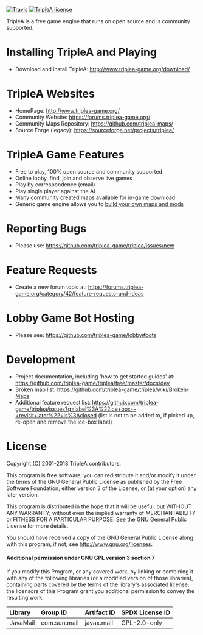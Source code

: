 [![Travis](https://img.shields.io/travis/triplea-game/triplea.svg?style=flat-square)](https://travis-ci.org/triplea-game/triplea)
[![TripleA license](https://img.shields.io/github/license/triplea-game/triplea.svg?style=flat-square)](https://github.com/triplea-game/triplea/blob/master/LICENSE)

TripleA is a free game engine that runs on open source and is community supported.

# Installing TripleA and Playing

- Download and install TripleA: http://www.triplea-game.org/download/

# TripleA Websites

- HomePage: http://www.triplea-game.org/
- Community Website: https://forums.triplea-game.org/
- Community Maps Repository: https://github.com/triplea-maps/
- Source Forge (legacy): https://sourceforge.net/projects/triplea/

# TripleA Game Features

- Free to play, 100% open source and community supported
- Online lobby, find, join and observe live games
- Play by correspondence (email)
- Play single player against the AI
- Many community created maps available for in-game download
- Generic game engine allows you to [build your own maps and mods](https://github.com/triplea-maps/Project)

# Reporting Bugs

- Please use: https://github.com/triplea-game/triplea/issues/new

# Feature Requests

- Create a new forum topic at: https://forums.triplea-game.org/category/42/feature-requests-and-ideas

# Lobby Game Bot Hosting

- Please see: https://github.com/triplea-game/lobby#bots

# Development

- Project documentation, including 'how to get started guides' at: https://github.com/triplea-game/triplea/tree/master/docs/dev
- Broken map list: https://github.com/triplea-game/triplea/wiki/Broken-Maps
- Additional feature request list: https://github.com/triplea-game/triplea/issues?q=label%3A%22ice+box+-+revisit+later%22+is%3Aclosed (list is not to be added to, if picked up, re-open and remove the ice-box label)

# License

Copyright (C) 2001-2018 TripleA contributors.

This program is free software; you can redistribute it and/or modify it under the terms of the GNU General Public License as published by the Free Software Foundation; either version 3 of the License, or (at your option) any later version.

This program is distributed in the hope that it will be useful, but WITHOUT ANY WARRANTY; without even the implied warranty of MERCHANTABILITY or FITNESS FOR A PARTICULAR PURPOSE. See the GNU General Public License for more details.

You should have received a copy of the GNU General Public License along with this program; if not, see http://www.gnu.org/licenses.

#### Additional permission under GNU GPL version 3 section 7

If you modify this Program, or any covered work, by linking or combining it with any of the following libraries (or a modified version of those libraries), containing parts covered by the terms of the library's associated license, the licensors of this Program grant you additional permission to convey the resulting work.

Library | Group ID | Artifact ID | SPDX License ID
:-- | :-- | :-- | :--
JavaMail | com.sun.mail | javax.mail | GPL-2.0-only

